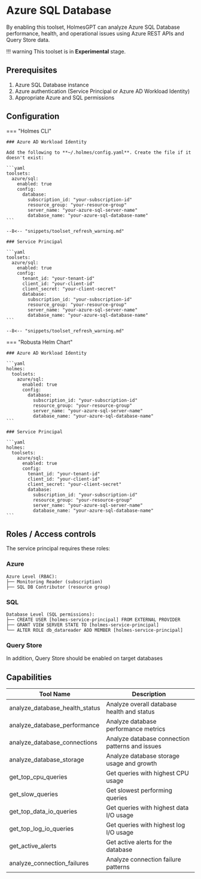 # Azure SQL Database

By enabling this toolset, HolmesGPT can analyze Azure SQL Database performance, health, and operational issues using Azure REST APIs and Query Store data.

!!! warning
    This toolset is in **Experimental** stage.

## Prerequisites

1. Azure SQL Database instance
2. Azure authentication (Service Principal or Azure AD Workload Identity)
3. Appropriate Azure and SQL permissions

## Configuration

=== "Holmes CLI"

    ### Azure AD Workload Identity

    Add the following to **~/.holmes/config.yaml**. Create the file if it doesn't exist:

    ```yaml
    toolsets:
      azure/sql:
        enabled: true
        config:
          database:
            subscription_id: "your-subscription-id"
            resource_group: "your-resource-group"
            server_name: "your-azure-sql-server-name"
            database_name: "your-azure-sql-database-name"
    ```

    --8<-- "snippets/toolset_refresh_warning.md"

    ### Service Principal

    ```yaml
    toolsets:
      azure/sql:
        enabled: true
        config:
          tenant_id: "your-tenant-id"
          client_id: "your-client-id"
          client_secret: "your-client-secret"
          database:
            subscription_id: "your-subscription-id"
            resource_group: "your-resource-group"
            server_name: "your-azure-sql-server-name"
            database_name: "your-azure-sql-database-name"
    ```

    --8<-- "snippets/toolset_refresh_warning.md"

=== "Robusta Helm Chart"

    ### Azure AD Workload Identity

    ```yaml
    holmes:
      toolsets:
        azure/sql:
          enabled: true
          config:
            database:
              subscription_id: "your-subscription-id"
              resource_group: "your-resource-group"
              server_name: "your-azure-sql-server-name"
              database_name: "your-azure-sql-database-name"
    ```

    ### Service Principal

    ```yaml
    holmes:
      toolsets:
        azure/sql:
          enabled: true
          config:
            tenant_id: "your-tenant-id"
            client_id: "your-client-id"
            client_secret: "your-client-secret"
            database:
              subscription_id: "your-subscription-id"
              resource_group: "your-resource-group"
              server_name: "your-azure-sql-server-name"
              database_name: "your-azure-sql-database-name"
    ```

## Roles / Access controls

The service principal requires these roles:

### Azure

```
Azure Level (RBAC):
├── Monitoring Reader (subscription)
├── SQL DB Contributor (resource group)
```

### SQL

```
Database Level (SQL permissions):
├── CREATE USER [holmes-service-principal] FROM EXTERNAL PROVIDER
├── GRANT VIEW SERVER STATE TO [holmes-service-principal]
└── ALTER ROLE db_datareader ADD MEMBER [holmes-service-principal]
```

### Query Store

In addition, Query Store should be enabled on target databases

## Capabilities

| Tool Name | Description |
|-----------|-------------|
| analyze_database_health_status | Analyze overall database health and status |
| analyze_database_performance | Analyze database performance metrics |
| analyze_database_connections | Analyze database connection patterns and issues |
| analyze_database_storage | Analyze database storage usage and growth |
| get_top_cpu_queries | Get queries with highest CPU usage |
| get_slow_queries | Get slowest performing queries |
| get_top_data_io_queries | Get queries with highest data I/O usage |
| get_top_log_io_queries | Get queries with highest log I/O usage |
| get_active_alerts | Get active alerts for the database |
| analyze_connection_failures | Analyze connection failure patterns |
